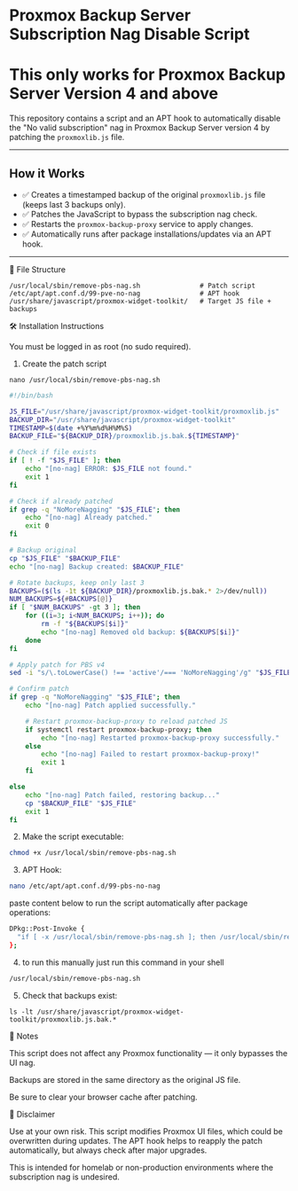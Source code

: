 # Proxmox Backup Server Subscription Nag Disable Script

# This only works for Proxmox Backup Server Version 4 and above

This repository contains a script and an APT hook to automatically disable the "No valid subscription" nag in Proxmox Backup Server version 4 by patching the `proxmoxlib.js` file.

---

## How it Works

- ✅ Creates a timestamped backup of the original `proxmoxlib.js` file (keeps last 3 backups only).
- ✅ Patches the JavaScript to bypass the subscription nag check.
- ✅ Restarts the `proxmox-backup-proxy` service to apply changes.
- ✅ Automatically runs after package installations/updates via an APT hook.

---

📁 File Structure

```shell
/usr/local/sbin/remove-pbs-nag.sh               # Patch script
/etc/apt/apt.conf.d/99-pve-no-nag               # APT hook
/usr/share/javascript/proxmox-widget-toolkit/   # Target JS file + backups
```
🛠️ Installation Instructions

You must be logged in as root (no sudo required).

1. Create the patch script
```
nano /usr/local/sbin/remove-pbs-nag.sh
```

```bash
#!/bin/bash

JS_FILE="/usr/share/javascript/proxmox-widget-toolkit/proxmoxlib.js"
BACKUP_DIR="/usr/share/javascript/proxmox-widget-toolkit"
TIMESTAMP=$(date +%Y%m%d%H%M%S)
BACKUP_FILE="${BACKUP_DIR}/proxmoxlib.js.bak.${TIMESTAMP}"

# Check if file exists
if [ ! -f "$JS_FILE" ]; then
    echo "[no-nag] ERROR: $JS_FILE not found."
    exit 1
fi

# Check if already patched
if grep -q "NoMoreNagging" "$JS_FILE"; then
    echo "[no-nag] Already patched."
    exit 0
fi

# Backup original
cp "$JS_FILE" "$BACKUP_FILE"
echo "[no-nag] Backup created: $BACKUP_FILE"

# Rotate backups, keep only last 3
BACKUPS=($(ls -1t ${BACKUP_DIR}/proxmoxlib.js.bak.* 2>/dev/null))
NUM_BACKUPS=${#BACKUPS[@]}
if [ "$NUM_BACKUPS" -gt 3 ]; then
    for ((i=3; i<NUM_BACKUPS; i++)); do
        rm -f "${BACKUPS[$i]}"
        echo "[no-nag] Removed old backup: ${BACKUPS[$i]}"
    done
fi

# Apply patch for PBS v4
sed -i "s/\.toLowerCase() !== 'active'/=== 'NoMoreNagging'/g" "$JS_FILE"

# Confirm patch
if grep -q "NoMoreNagging" "$JS_FILE"; then
    echo "[no-nag] Patch applied successfully."

    # Restart proxmox-backup-proxy to reload patched JS
    if systemctl restart proxmox-backup-proxy; then
        echo "[no-nag] Restarted proxmox-backup-proxy successfully."
    else
        echo "[no-nag] Failed to restart proxmox-backup-proxy!"
        exit 1
    fi

else
    echo "[no-nag] Patch failed, restoring backup..."
    cp "$BACKUP_FILE" "$JS_FILE"
    exit 1
fi
```


2. Make the script executable:

```bash
chmod +x /usr/local/sbin/remove-pbs-nag.sh
```
3. APT Hook:

```bash
nano /etc/apt/apt.conf.d/99-pbs-no-nag
```

paste content below to run the script automatically after package operations:

```bash
DPkg::Post-Invoke {
  "if [ -x /usr/local/sbin/remove-pbs-nag.sh ]; then /usr/local/sbin/remove-pbs-nag.sh; fi";
};
```

4. to run this manually just run this command in your shell

```bash
/usr/local/sbin/remove-pbs-nag.sh
```
5. Check that backups exist:

```shell
ls -lt /usr/share/javascript/proxmox-widget-toolkit/proxmoxlib.js.bak.*
```
🧠 Notes

This script does not affect any Proxmox functionality — it only bypasses the UI nag.

Backups are stored in the same directory as the original JS file.

Be sure to clear your browser cache after patching.

🛑 Disclaimer

Use at your own risk. This script modifies Proxmox UI files, which could be overwritten during updates. The APT hook helps to reapply the patch automatically, but always check after major upgrades.

This is intended for homelab or non-production environments where the subscription nag is undesired.


